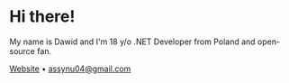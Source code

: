 # Hi there!
My name is Dawid and I'm 18 y/o .NET Developer from Poland and open-source fan.

<!--START_SECTION:waka-->
<!--END_SECTION:waka-->

[Website](https://bartczakdawid.com) • assynu04@gmail.com
